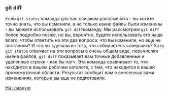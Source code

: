 ### git diff
Если `git status` команда для вас слишком расплывчата - вы хотите точно знать, что вы изменили, а не только какие файлы были изменены - вы можете использовать `git diff`команду. Мы рассмотрим `git diff` более подробно позже, но вы, вероятно, будете использовать его чаще всего, чтобы ответить на эти два вопроса: что вы изменили, но еще не поставили? И что вы сделали из того, что собираетесь совершить? Хотя `git status` отвечает на эти вопросы в очень общем виде, перечисляя имена файлов, `git diff` показывает вам точные добавленные и удаленные строки - как бы патч.
Эта команда сравнивает то, что находится в вашем рабочем каталоге, с тем, что находится в вашей промежуточной области. Результат сообщит вам о внесенных вами изменениях, которые вы еще не подготовили.

[На главную](./readme.md)